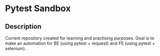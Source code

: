 # Pytest Sandbox

## Description

Current repository created for learning and practising purposes. Goal is to make
an automation for BE (using pytest + request) and FE (using pytest + selenium). 